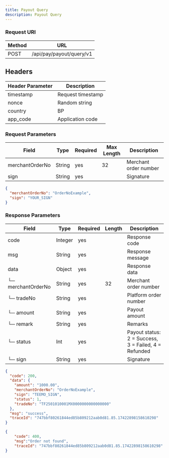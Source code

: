 ```yaml
---
title: Payout Query
description: Payout Query
---
```



### Request URl

| Method | URL                      |
| ------ | ------------------------ |
| POST   | /api/pay/payout/query/v1 |


## Headers

| Header Parameter | Description       |
| ---------------- | ----------------- |
| timestamp        | Request timestamp |
| nonce            | Random string     |
| country          | BP                |
| app\_code        | Application code  |



### Request Parameters

| Field           | Type   | Required | Max Length | Description           |
| --------------- | ------ | -------- | ---------- | --------------------- |
| merchantOrderNo | String | yes      | 32         | Merchant order number |
| sign            | String | yes      |            | Signature             |


```json title= Sample Request
{
  "merchantOrderNo": "OrderNoExample",
  "sign": "YOUR_SIGN"
}
```

### Response Parameters

| Field              | Type    | Required | Length | Description                                          |
| ------------------ | ------- | -------- | ------ | ---------------------------------------------------- |
| code               | Integer | yes      |        | Response code                                        |
| msg                | String  | yes      |        | Response message                                     |
| data               | Object  | yes      |        | Response data                                        |
| └─ merchantOrderNo | String  | yes      | 32     | Merchant order number                                |
| └─ tradeNo         | String  | yes      |        | Platform order number                                |
| └─ amount          | String  | yes      |        | Payout amount                                        |
| └─ remark          | String  | yes      |        | Remarks                                              |
| └─ status          | Int     | yes      |        | Payout status: 2 = Success, 3 = Failed, 4 = Refunded |
| └─ sign            | String  | yes      |        | Signature                                            |


```json title=Sample Response
{
  "code": 200,
  "data": {
    "amount": "1000.00",
    "merchantOrderNo": "OrderNoExample",
    "sign": "TEEMO_SIGN",
    "status": 1,
    "tradeNo": "TF2501010001MX0000000000000000"
  },
  "msg": "success",
  "traceId": "747bbf80261844ed85b809212aab0d81.85.17422898158610298"
}


```
```json title= Sample order no exist
{
    "code": 400,
    "msg":"Order not found",
    "traceId": "747bbf80261844ed85b809212aab0d81.85.17422898158610298"
}
```

